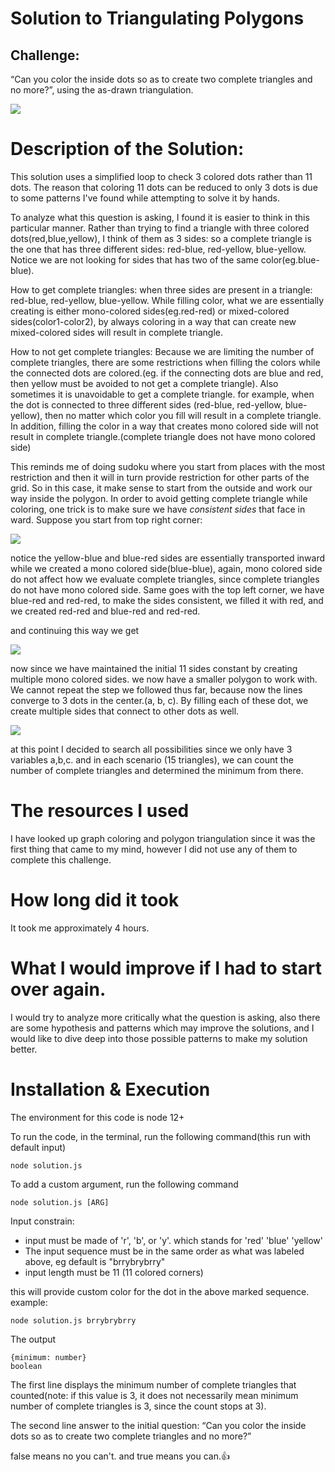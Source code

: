 # Solution to Triangulating Polygons

## Challenge:

“Can you color the inside dots so as to create two complete triangles and no more?”, using the as-drawn triangulation.

![](/challenge.jpg)

# Description of the Solution:

This solution uses a simplified loop to check 3 colored dots rather than 11 dots. The reason that coloring 11 dots can be reduced to only 3 dots is due to some patterns I've found while attempting to solve it by hands.

To analyze what this question is asking, I found it is easier to think in this particular manner. Rather than trying to find a triangle with three colored dots(red,blue,yellow), I think of them as 3 sides: so a complete triangle is the one that has three different sides: red-blue, red-yellow, blue-yellow. Notice we are not looking for sides that has two of the same color(eg.blue-blue).

How to get complete triangles:
when three sides are present in a triangle: red-blue, red-yellow, blue-yellow. While filling color, what we are essentially creating is either mono-colored sides(eg.red-red) or mixed-colored sides(color1-color2), by always coloring in a way that can create new mixed-colored sides will result in complete triangle.

How to not get complete triangles:
Because we are limiting the number of complete triangles, there are some restrictions when filling the colors while the connected dots are colored.(eg. if the connecting dots are blue and red, then yellow must be avoided to not get a complete triangle). Also sometimes it is unavoidable to get a complete triangle. for example, when the dot is connected to three different sides (red-blue, red-yellow, blue-yellow), then no matter which color you fill will result in a complete triangle. In addition, filling the color in a way that creates mono colored side will not result in complete triangle.(complete triangle does not have mono colored side)

This reminds me of doing sudoku where you start from places with the most restriction and then it will in turn provide restriction for other parts of the grid. So in this case, it make sense to start from the outside and work our way inside the polygon. In order to avoid getting complete triangle while coloring, one trick is to make sure we have _consistent sides_ that face in ward. Suppose you start from top right corner:

![](/step1.jpg)

notice the yellow-blue and blue-red sides are essentially transported inward while we created a mono colored side(blue-blue), again, mono colored side do not affect how we evaluate complete triangles, since complete triangles do not have mono colored side. Same goes with the top left corner, we have blue-red and red-red, to make the sides consistent, we filled it with red, and we created red-red and blue-red and red-red.

and continuing this way we get

![](/step1-3.jpg)

now since we have maintained the initial 11 sides constant by creating multiple mono colored sides. we now have a smaller polygon to work with. We cannot repeat the step we followed thus far, because now the lines converge to 3 dots in the center.(a, b, c). By filling each of these dot, we create multiple sides that connect to other dots as well.

![](/step2.jpg)

at this point I decided to search all possibilities since we only have 3 variables a,b,c. and in each scenario (15 triangles), we can count the number of complete triangles and determined the minimum from there.

# The resources I used

I have looked up graph coloring and polygon triangulation since it was the first thing that came to my mind, however I did not use any of them to complete this challenge.

# How long did it took

It took me approximately 4 hours.

# What I would improve if I had to start over again.

I would try to analyze more critically what the question is asking, also there are some hypothesis and patterns which may improve the solutions, and I would like to dive deep into those possible patterns to make my solution better.

# Installation & Execution

The environment for this code is node 12+

To run the code, in the terminal, run the following command(this run with default input)

```
node solution.js
```

To add a custom argument, run the following command

```
node solution.js [ARG]
```

Input constrain:

- input must be made of 'r', 'b', or 'y'. which stands for 'red' 'blue' 'yellow'
- The input sequence must be in the same order as what was labeled above, eg default is "brrybrybrry"
- input length must be 11 (11 colored corners)

this will provide custom color for the dot in the above marked sequence.
example:

```
node solution.js brrybrybrry
```

The output

```
{minimum: number}
boolean
```

The first line displays the minimum number of complete triangles that counted(note: if this value is 3, it does not necessarily mean minimum number of complete triangles is 3, since the count stops at 3).

The second line answer to the initial question: “Can you color the inside dots so as to create two complete triangles and no more?”

false means no you can't.
and true means you can.👍
